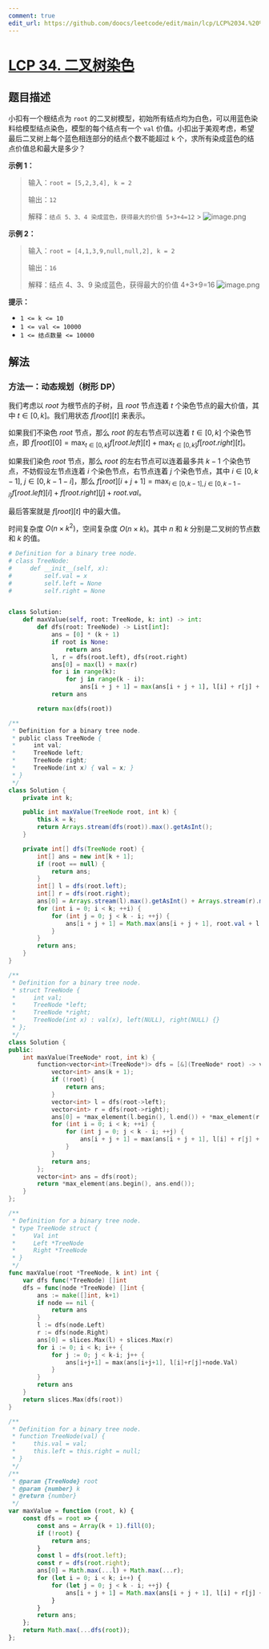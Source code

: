 ```yaml
---
comment: true
edit_url: https://github.com/doocs/leetcode/edit/main/lcp/LCP%2034.%20%E4%BA%8C%E5%8F%89%E6%A0%91%E6%9F%93%E8%89%B2/README.md
---
```


# [LCP 34. 二叉树染色](https://leetcode.cn/problems/er-cha-shu-ran-se-UGC)

## 题目描述

<!-- 这里写题目描述 -->

小扣有一个根结点为 `root` 的二叉树模型，初始所有结点均为白色，可以用蓝色染料给模型结点染色，模型的每个结点有一个 `val` 价值。小扣出于美观考虑，希望最后二叉树上每个蓝色相连部分的结点个数不能超过 `k` 个，求所有染成蓝色的结点价值总和最大是多少？

**示例 1：**

> 输入：`root = [5,2,3,4], k = 2`
>
> 输出：`12`
>
> 解释：`结点 5、3、4 染成蓝色，获得最大的价值 5+3+4=12` > ![image.png](https://fastly.jsdelivr.net/gh/doocs/leetcode@main/lcp/LCP%2034.%20二叉树染色/images/1616126267-BqaCRj-image.png)

**示例 2：**

> 输入：`root = [4,1,3,9,null,null,2], k = 2`
>
> 输出：`16`
>
> 解释：结点 4、3、9 染成蓝色，获得最大的价值 4+3+9=16
> ![image.png](https://fastly.jsdelivr.net/gh/doocs/leetcode@main/lcp/LCP%2034.%20二叉树染色/images/1616126301-gJbhba-image.png)

**提示：**

-   `1 <= k <= 10`
-   `1 <= val <= 10000`
-   `1 <= 结点数量 <= 10000`

## 解法

### 方法一：动态规划（树形 DP）

我们考虑以 $root$ 为根节点的子树，且 $root$ 节点连着 $t$ 个染色节点的最大价值，其中 $t \in [0, k]$。我们用状态 $f[root][t]$ 来表示。

如果我们不染色 $root$ 节点，那么 $root$ 的左右节点可以连着 $t \in [0, k]$ 个染色节点，即 $f[root][0] = \max_{t \in [0, k]} f[root.left][t] + \max_{t \in [0, k]} f[root.right][t]$。

如果我们染色 $root$ 节点，那么 $root$ 的左右节点可以连着最多共 $k-1$ 个染色节点，不妨假设左节点连着 $i$ 个染色节点，右节点连着 $j$ 个染色节点，其中 $i \in [0, k-1]$, $j \in [0, k-1-i]$，那么 $f[root][i + j + 1] = \max_{i \in [0, k-1], j \in [0, k-1-i]} f[root.left][i] + f[root.right][j] + root.val$。

最后答案就是 $f[root][t]$ 中的最大值。

时间复杂度 $O(n \times k^2)$，空间复杂度 $O(n \times k)$。其中 $n$ 和 $k$ 分别是二叉树的节点数和 $k$ 的值。

<!-- tabs:start -->

```python
# Definition for a binary tree node.
# class TreeNode:
#     def __init__(self, x):
#         self.val = x
#         self.left = None
#         self.right = None


class Solution:
    def maxValue(self, root: TreeNode, k: int) -> int:
        def dfs(root: TreeNode) -> List[int]:
            ans = [0] * (k + 1)
            if root is None:
                return ans
            l, r = dfs(root.left), dfs(root.right)
            ans[0] = max(l) + max(r)
            for i in range(k):
                for j in range(k - i):
                    ans[i + j + 1] = max(ans[i + j + 1], l[i] + r[j] + root.val)
            return ans

        return max(dfs(root))
```

```java
/**
 * Definition for a binary tree node.
 * public class TreeNode {
 *     int val;
 *     TreeNode left;
 *     TreeNode right;
 *     TreeNode(int x) { val = x; }
 * }
 */
class Solution {
    private int k;

    public int maxValue(TreeNode root, int k) {
        this.k = k;
        return Arrays.stream(dfs(root)).max().getAsInt();
    }

    private int[] dfs(TreeNode root) {
        int[] ans = new int[k + 1];
        if (root == null) {
            return ans;
        }
        int[] l = dfs(root.left);
        int[] r = dfs(root.right);
        ans[0] = Arrays.stream(l).max().getAsInt() + Arrays.stream(r).max().getAsInt();
        for (int i = 0; i < k; ++i) {
            for (int j = 0; j < k - i; ++j) {
                ans[i + j + 1] = Math.max(ans[i + j + 1], root.val + l[i] + r[j]);
            }
        }
        return ans;
    }
}
```

```cpp
/**
 * Definition for a binary tree node.
 * struct TreeNode {
 *     int val;
 *     TreeNode *left;
 *     TreeNode *right;
 *     TreeNode(int x) : val(x), left(NULL), right(NULL) {}
 * };
 */
class Solution {
public:
    int maxValue(TreeNode* root, int k) {
        function<vector<int>(TreeNode*)> dfs = [&](TreeNode* root) -> vector<int> {
            vector<int> ans(k + 1);
            if (!root) {
                return ans;
            }
            vector<int> l = dfs(root->left);
            vector<int> r = dfs(root->right);
            ans[0] = *max_element(l.begin(), l.end()) + *max_element(r.begin(), r.end());
            for (int i = 0; i < k; ++i) {
                for (int j = 0; j < k - i; ++j) {
                    ans[i + j + 1] = max(ans[i + j + 1], l[i] + r[j] + root->val);
                }
            }
            return ans;
        };
        vector<int> ans = dfs(root);
        return *max_element(ans.begin(), ans.end());
    }
};
```

```go
/**
 * Definition for a binary tree node.
 * type TreeNode struct {
 *     Val int
 *     Left *TreeNode
 *     Right *TreeNode
 * }
 */
func maxValue(root *TreeNode, k int) int {
	var dfs func(*TreeNode) []int
	dfs = func(node *TreeNode) []int {
		ans := make([]int, k+1)
		if node == nil {
			return ans
		}
		l := dfs(node.Left)
		r := dfs(node.Right)
		ans[0] = slices.Max(l) + slices.Max(r)
		for i := 0; i < k; i++ {
			for j := 0; j < k-i; j++ {
				ans[i+j+1] = max(ans[i+j+1], l[i]+r[j]+node.Val)
			}
		}
		return ans
	}
	return slices.Max(dfs(root))
}
```

```js
/**
 * Definition for a binary tree node.
 * function TreeNode(val) {
 *     this.val = val;
 *     this.left = this.right = null;
 * }
 */
/**
 * @param {TreeNode} root
 * @param {number} k
 * @return {number}
 */
var maxValue = function (root, k) {
    const dfs = root => {
        const ans = Array(k + 1).fill(0);
        if (!root) {
            return ans;
        }
        const l = dfs(root.left);
        const r = dfs(root.right);
        ans[0] = Math.max(...l) + Math.max(...r);
        for (let i = 0; i < k; i++) {
            for (let j = 0; j < k - i; ++j) {
                ans[i + j + 1] = Math.max(ans[i + j + 1], l[i] + r[j] + root.val);
            }
        }
        return ans;
    };
    return Math.max(...dfs(root));
};
```

<!-- tabs:end -->

<!-- end -->

